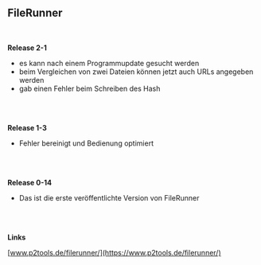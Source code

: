 ## FileRunner

<br />

**Release 2-1**

* es kann nach einem Programmupdate gesucht werden
* beim Vergleichen von zwei Dateien können jetzt auch URLs angegeben werden
* gab einen Fehler beim Schreiben des Hash

<br />
<br />

**Release 1-3**

* Fehler bereinigt und Bedienung optimiert

<br />
<br />

**Release 0-14**

* Das ist die erste veröffentlichte Version von FileRunner





<br />
<br />

**Links**

[www.p2tools.de/filerunner/](https://www.p2tools.de/filerunner/)
